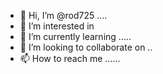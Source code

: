 - 👋 Hi, I’m @rod725 ....
- 👀 I’m interested in 
- 🌱 I’m currently learning .....
- 💞️ I’m looking to collaborate on ..
- 📫 How to reach me ......

<!---
rod725/rod725 is a ✨ special ✨ repository because its `README.md` (this file) appears on your GitHub profile.
You can click the Preview link to take a look at your changes.
--->

